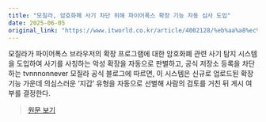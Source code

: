 ```yaml
---
title: "모질라, 암호화폐 사기 차단 위해 파이어폭스 확장 기능 자동 심사 도입"
date: 2025-06-05
original_link: "https://www.itworld.co.kr/article/4002128/%eb%aa%a8%ec%a7%88%eb%9d%bc-%ec%95%94%ed%98%b8%ed%99%94%ed%8f%90-%ec%82%ac%ea%b8%b0-%ec%b0%a8%eb%8b%a8-%ec%9c%84%ed%95%b4-%ed%8c%8c%ec%9d%b4%ec%96%b4%ed%8f%ad%ec%8a%a4-%ed%99%95%ec%9e%a5-%ea%b8%b0.html"
---
```


모질라가 파이어폭스 브라우저의 확장 프로그램에 대한 암호화폐 관련 사기 탐지 시스템을 도입하여 사기를 사칭하는 악성 확장을 자동으로 판별하고, 공식 저장소 등록을 차단하는 tvnnnonnever 모질라 공식 블로그에 따르면, 이 시스템은 신규로 업로드된 확장 기능 가운데 의심스러운 ‘지갑’ 유형을 자동으로 선별해 사람의 검토를 거친 뒤 게시 여부를 결정한다.

> [원문 보기](https://www.itworld.co.kr/article/4002128/%eb%aa%a8%ec%a7%88%eb%9d%bc-%ec%95%94%ed%98%b8%ed%99%94%ed%8f%90-%ec%82%ac%ea%b8%b0-%ec%b0%a8%eb%8b%a8-%ec%9c%84%ed%95%b4-%ed%8c%8c%ec%9d%b4%ec%96%b4%ed%8f%ad%ec%8a%a4-%ed%99%95%ec%9e%a5-%ea%b8%b0.html)
